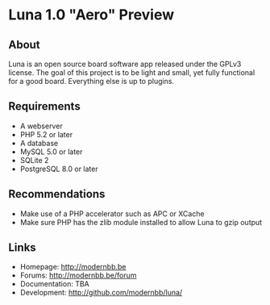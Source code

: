 # Luna 1.0 "Aero" Preview

## About
Luna is an open source board software app released under the GPLv3 license. The goal of this project is to be light and small, yet fully functional for a good board. Everything else is up to plugins.

## Requirements
 - A webserver
 - PHP 5.2 or later
 - A database
  - MySQL 5.0 or later 
  - SQLite 2
  - PostgreSQL 8.0 or later

## Recommendations
 - Make use of a PHP accelerator such as APC or XCache
 - Make sure PHP has the zlib module installed to allow Luna to gzip output

## Links
 - Homepage: http://modernbb.be
 - Forums: http://modernbb.be/forum
 - Documentation: TBA
 - Development: http://github.com/modernbb/luna/